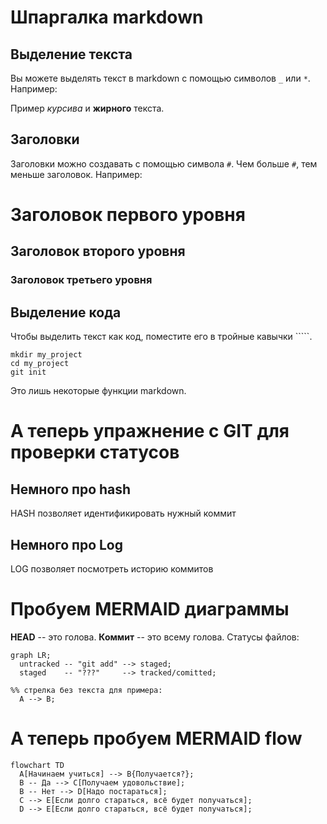 
# Шпаргалка markdown

## Выделение текста

Вы можете выделять текст в markdown с помощью символов `_` или `*`. Например:

Пример _курсива_ и **жирного** текста.

## Заголовки

Заголовки можно создавать с помощью символа `#`. Чем больше `#`, тем меньше заголовок. Например:

# Заголовок первого уровня
## Заголовок второго уровня
### Заголовок третьего уровня

## Выделение кода

Чтобы выделить текст как код, поместите его в тройные кавычки `````. 

```
mkdir my_project
cd my_project
git init
```
Это лишь некоторые функции markdown.

# А теперь упражнение с GIT для проверки статусов

## Немного про hash
HASH позволяет идентификировать нужный коммит

## Немного про Log
LOG позволяет посмотреть историю коммитов

# Пробуем MERMAID диаграммы

**HEAD** -- это голова.
**Коммит** -- это всему голова.
Статусы файлов:


```mermaid
graph LR;
  untracked -- "git add" --> staged;
  staged    -- "???"     --> tracked/comitted;

%% стрелка без текста для примера: 
  A --> B;
```

# А теперь пробуем MERMAID flow

```mermaid
flowchart TD
  A[Начинаем учиться] --> B{Получается?};
  B -- Да --> С[Получаем удовольствие];
  B -- Нет --> D[Надо постараться];
  C --> E[Если долго стараться, всё будет получаться];
  D --> E[Если долго стараться, всё будет получаться];

```




 